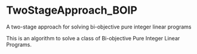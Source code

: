 # TwoStageApproach_BOIP
A two-stage approach for solving bi-objective pure integer linear programs

This is an algorithm to solve a class of Bi-objective Pure Integer Linear Programs.
